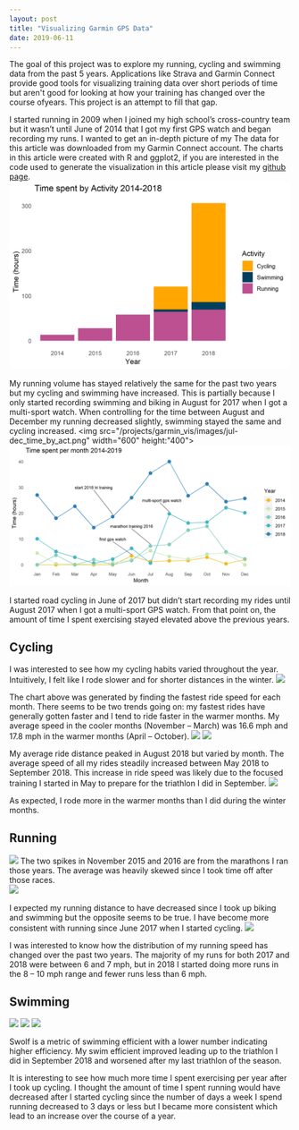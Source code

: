```yaml
---
layout: post
title: "Visualizing Garmin GPS Data"
date: 2019-06-11
---
```


The goal of this project was to explore my running, cycling and swimming data from the past 5 years.
Applications like Strava and Garmin Connect provide good tools for visualizing training data over 
short periods of time but aren't good for looking at how your training has changed over the course ofyears.
This project is an attempt to fill that gap.

I started running in 2009 when I joined my high school’s cross-country team but it wasn’t until June of 
2014 that I got my first GPS watch and began recording my runs. I wanted to get an in-depth picture of my
The data for this article was downloaded from my Garmin Connect account. The charts in this article were
created with R and ggplot2, if you are interested in the
code used to generate the visualization in this article please visit my [github page](https://github.com/edeaster/Garmin-Visualization).
![](/projects/garmin_vis/images/overview_time.png)	

 My running volume has stayed relatively the same for the past two years but my cycling and swimming 
have increased. This is partially because I only started recording swimming and biking in August for 2017
when I got a multi-sport watch. When controlling for the time between August and December my running
decreased slightly, swimming stayed the same and cycling increased.
<img src="/projects/garmin_vis/images/jul-dec_time_by_act.png" width="600" height:"400">
![](/projects/garmin_vis/images/month_year_all.png)

I started road cycling in June of 2017 but didn’t start recording my rides until August 2017 when 
I got a multi-sport GPS watch. From that point on, the amount of time I spent exercising stayed elevated
 above the previous years.
 
 ## Cycling
 
I was interested to see how my cycling habits varied throughout the year. Intuitively, I felt like I rode slower 
and for shorter distances in the winter. 
![](/projects/garmin_vis/images/Max_avg_speed_mon.png=800x400)

The chart above was generated by finding the fastest ride speed for each month. There seems to be two trends going
on: my fastest rides have generally gotten faster and I tend to ride faster in the warmer months. My average speed in
the cooler months (November – March) was 16.6 mph and 17.8 mph in the warmer months (April – October).
![](/projects/garmin_vis/images/avg_dis_mon.png=800x400)
![](/projects/garmin_vis/images/avg_speed_mon.png=800x400)

My average ride distance peaked in August 2018 but varied by month. The average speed of all my rides
steadily increased between May 2018 to September 2018. This increase in ride speed was likely due to 
the focused training I started in May to prepare for the triathlon I did in September.
![](/projects/garmin_vis/images/tot_dis_mon.png=800x400)

As expected, I rode more in the warmer months than I did during the winter months. 

## Running

![](/projects/garmin_vis/images/avg_run_dis_mon.png=800x400)
The two spikes in November 2015 and 2016 are from the marathons I ran those years. The average
was heavily skewed since I took time off after those races.  
![](/projects/garmin_vis/images/tot_run_dis_mon.png=800x400)

I expected my running distance to have decreased since I took up biking and swimming but the 
opposite seems to be true. I have become more consistent with running since June 2017 when I started cycling.
![](/projects/garmin_vis/images/run_speed_yr1718.png=800x400)

I was interested to know how the distribution of my running speed has changed over the past two years. 
The majority of my runs for both 2017 and 2018 were between 6 and 7 mph, but in 2018 I started doing more
runs in the 8 – 10 mph range and fewer runs less than 6 mph.

## Swimming
![](/projects/garmin_vis/images/swim_speed.png=800x400)
![](/projects/garmin_vis/images/dis_swim.png=800x400)
![](/projects/garmin_vis/images/swim_swolf.png=800x400)

Swolf is a metric of swimming efficient with a lower number indicating higher efficiency. My swim 
efficient improved leading up to the triathlon I did in September 2018 and worsened after my last 
triathlon of the season. 

It is interesting to see how much more time I spent exercising per year after I took up cycling. I thought the amount of time
I spent running would have decreased after I started cycling since the number of days a week I spend running decreased to 3 days or less 
but I became more consistent which lead to an increase over the course of a year. 

